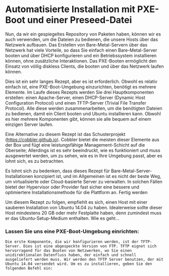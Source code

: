 # Automatisierte Installation mit PXE-Boot und einer Preseed-Datei

Nun, da wir ein gespiegeltes Repository von Paketen haben, können wir es auch verwenden, um die Dateien zu bedienen, die unsere Hosts über das Netzwerk aufbauen. Das Erstellen von Bare-Metal-Servern über das Netzwerk hat viele Vorteile, so dass Sie einfach einen Bare-Metal-Server booten und über DHCP konfigurieren und ein Betriebssystem installieren können, ohne zusätzliche Interaktionen. Das PXE-Booten ermöglicht den Einsatz von völlig diskless Clients, die booten und über das Netzwerk laufen können.

Dies ist ein sehr langes Rezept, aber es ist erforderlich. Obwohl es relativ einfach ist, eine PXE-Boot-Umgebung einzurichten, benötigt es mehrere Elemente. Im Laufe dieses Rezepts werden Sie drei Hauptkomponenten erstellen: einen Apache-Server, einen DHCP-Server (Dynamic Host Configuration Protocol) und einen TFTP-Server (Trivial File Transfer Protocol). Alle diese werden zusammenarbeiten, um die benötigten Dateien zu bedienen, damit ein Client booten und Ubuntu installieren kann. Obwohl es hier mehrere Komponenten gibt, können sie alle bequem auf einem einzigen Server laufen.

Eine Alternative zu diesem Rezept ist das Schusterprojekt (https://cobbler.github.io). Cobbler bietet die meisten dieser Elemente aus der Box und fügt eine leistungsfähige Management-Schicht auf die Oberseite; Allerdings ist es sehr beeindruckt, wie es funktioniert und muss ausgewertet werden, um zu sehen, wie es in Ihre Umgebung passt, aber es lohnt sich, es zu betrachten.

Es lohnt sich zu bedenken, dass dieses Rezept für Bare-Metal-Server-Installationen konzipiert ist, und im Allgemeinen ist es nicht der beste Weg, um virtualisierte oder Cloud-basierte Server zu verwalten. In solchen Fällen bietet der Hypervisor oder Provider fast sicher eine bessere und optimiertere Installationsmethode für die Plattform an.
Fertig werden

Um diesem Rezept zu folgen, empfiehlt es sich, einen Host mit einer sauberen Installation von Ubuntu 14.04 zu haben. Idealerweise sollte dieser Host mindestens 20 GB oder mehr Festplatte haben, denn zumindest muss er das Ubuntu-Setup-Medium enthalten.
Wie es geht…

### Lassen Sie uns eine PXE-Boot-Umgebung einrichten:

    Die erste Komponente, die wir konfigurieren werden, ist der TFTP-Server. Dies ist eine abgespeckte Version von FTP. TFTP eignet sich hervorragend für das Booten von Netzwerken, wo Sie einen unidirektionalen Datenfluss haben, der einfach und schnell ausgeliefert werden muss. Wir werden den TFTP Server benutzen, der mit Ubuntu 14.04 versendet wird. Um es zu installieren, geben Sie den folgenden Befehl ein: